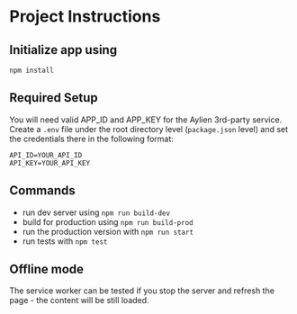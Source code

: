 # Project Instructions

## Initialize app using 
```
npm install
```

## Required Setup
You will need valid APP_ID and APP_KEY for the Aylien 3rd-party service.
Create a `.env` file under the root directory level (`package.json` level) and set the credentials there in the following format:
```
API_ID=YOUR_API_ID
API_KEY=YOUR_API_KEY
```

## Commands
- run dev server using `npm run build-dev`
- build for production using `npm run build-prod`
- run the production version with `npm run start`
- run tests with `npm test`

## Offline mode
The service worker can be tested if you stop the server and refresh the page - the content will be still loaded.